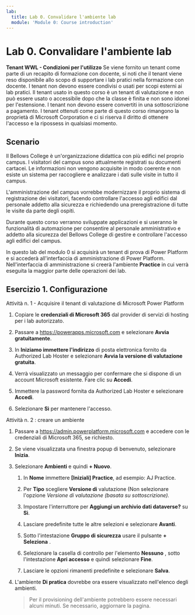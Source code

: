 ```yaml
---
lab:
  title: Lab 0. Convalidare l'ambiente lab
  module: 'Module 0: Course introduction'
---
```


# Lab 0. Convalidare l'ambiente lab

**Tenant WWL - Condizioni per l'utilizzo** Se viene fornito un tenant come parte di un recapito di formazione con docente, si noti che il tenant viene reso disponibile allo scopo di supportare i lab pratici nella formazione con docente. I tenant non devono essere condivisi o usati per scopi esterni ai lab pratici. Il tenant usato in questo corso è un tenant di valutazione e non può essere usato o accessibile dopo che la classe è finita e non sono idonei per l'estensione. I tenant non devono essere convertiti in una sottoscrizione a pagamento. I tenant ottenuti come parte di questo corso rimangono la proprietà di Microsoft Corporation e ci si riserva il diritto di ottenere l'accesso e la ripossess in qualsiasi momento. 

## Scenario

Il Bellows College è un'organizzazione didattica con più edifici nel proprio campus. I visitatori del campus sono attualmente registrati su documenti cartacei. Le informazioni non vengono acquisite in modo coerente e non esiste un sistema per raccogliere e analizzare i dati sulle visite in tutto il campus.

L'amministrazione del campus vorrebbe modernizzare il proprio sistema di registrazione dei visitatori, facendo controllare l'accesso agli edifici dal personale addetto alla sicurezza e richiedendo una preregistrazione di tutte le visite da parte degli ospiti. 

Durante questo corso verranno sviluppate applicazioni e si useranno le funzionalità di automazione per consentire al personale amministrativo e addetto alla sicurezza del Bellows College di gestire e controllare l'accesso agli edifici del campus.

In questo lab del modulo 0 si acquisirà un tenant di prova di Power Platform e si accederà all'interfaccia di amministrazione di Power Platform. Nell'interfaccia di amministrazione si creerà l'ambiente **Practice** in cui verrà eseguita la maggior parte delle operazioni dei lab.


## Esercizio 1. Configurazione

Attività n. 1 - Acquisire il tenant di valutazione di Microsoft Power Platform

1.  Copiare le **credenziali di Microsoft 365** dal provider di servizi di hosting per i lab autorizzato. 

1.  Passare a <https://powerapps.microsoft.com> e selezionare **Avvia gratuitamente**.

1.  In **Iniziamo immettere l'indirizzo** di posta elettronica fornito da Authorized Lab Hoster e selezionare **Avvia la versione di valutazione gratuita**. 

1.  Verrà visualizzato un messaggio per confermare che si dispone di un account Microsoft esistente. Fare clic su **Accedi**. 

1.  Immettere la password fornita da Authorized Lab Hoster e selezionare **Accedi**. 

1.  Selezionare **Sì** per mantenere l'accesso. 


Attività n. 2 : creare un ambiente

1.  Passare a <https://admin.powerplatform.microsoft.com> e accedere con le credenziali di Microsoft 365, se richiesto. 

1.  Se viene visualizzata una finestra popup di benvenuto, selezionare **Inizia**. 

1.  Selezionare **Ambienti** e quindi **+ Nuovo**.

    1. In **Nome** immettere **[Iniziali] Practice**, ad esempio: AJ Practice.

    1. Per **Tipo** scegliere **Versione di** valutazione (Non selezionare l'opzione *Versione di valutazione (basata su sottoscrizione).*

    1. Impostare l'interruttore per **Aggiungi un archivio dati dataverse?** su **Sì**. 

    1. Lasciare predefinite tutte le altre selezioni e selezionare **Avanti**. 

    1. Sotto l'intestazione **Gruppo di sicurezza** usare il pulsante **+ Seleziona** .

    1. Selezionare la casella di controllo per l'elemento **Nessuno** , sotto l'intestazione **Apri accesso** e quindi selezionare **Fine**.

    1. Lasciare le opzioni rimanenti predefinite e selezionare **Salva**. 

1.  L'ambiente **Di pratica** dovrebbe ora essere visualizzato nell'elenco degli ambienti. 

    > Per il provisioning dell'ambiente potrebbero essere necessari alcuni minuti. Se necessario, aggiornare la pagina.

